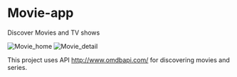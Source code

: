 # Movie-app

Discover Movies and TV shows

![Movie_home](https://user-images.githubusercontent.com/40262579/147108116-664ad12d-3db7-4101-b3dc-87c97cdd4130.png)
![Movie_detail](https://user-images.githubusercontent.com/40262579/147108122-9e353cd2-7f03-4cd1-9be1-a641b9d4fe97.png)

This project uses API http://www.omdbapi.com/ for discovering movies and series.
